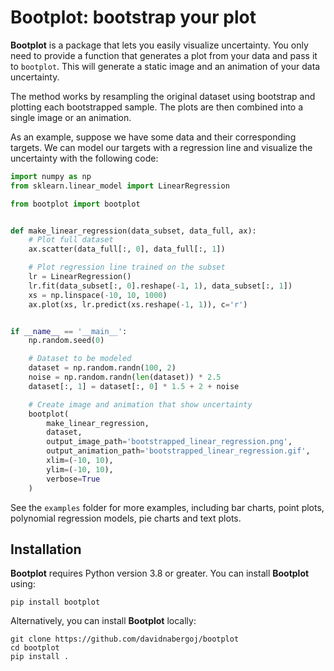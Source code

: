 # Bootplot: bootstrap your plot

**Bootplot** is a package that lets you easily visualize uncertainty. You only need to provide a function
that generates a plot from your data and pass it to `bootplot`. This will generate a static image and an
animation of your data uncertainty.

The method works by resampling the original dataset using bootstrap and plotting each bootstrapped sample.
The plots are then combined into a single image or an animation.

As an example, suppose we have some data and their corresponding targets. We can model our targets with a regression
line and visualize the uncertainty with the following code:

```python 
import numpy as np
from sklearn.linear_model import LinearRegression

from bootplot import bootplot


def make_linear_regression(data_subset, data_full, ax):
    # Plot full dataset
    ax.scatter(data_full[:, 0], data_full[:, 1])

    # Plot regression line trained on the subset
    lr = LinearRegression()
    lr.fit(data_subset[:, 0].reshape(-1, 1), data_subset[:, 1])
    xs = np.linspace(-10, 10, 1000)
    ax.plot(xs, lr.predict(xs.reshape(-1, 1)), c='r')


if __name__ == '__main__':
    np.random.seed(0)

    # Dataset to be modeled
    dataset = np.random.randn(100, 2)
    noise = np.random.randn(len(dataset)) * 2.5
    dataset[:, 1] = dataset[:, 0] * 1.5 + 2 + noise

    # Create image and animation that show uncertainty
    bootplot(
        make_linear_regression,
        dataset,
        output_image_path='bootstrapped_linear_regression.png',
        output_animation_path='bootstrapped_linear_regression.gif',
        xlim=(-10, 10),
        ylim=(-10, 10),
        verbose=True
    )
```

See the `examples` folder for more examples, including bar charts, point plots, polynomial regression models, pie charts and text plots.

## Installation

**Bootplot** requires Python version 3.8 or greater. You can install **Bootplot** using: 
```
pip install bootplot
```

Alternatively, you can install **Bootplot** locally:
```
git clone https://github.com/davidnabergoj/bootplot
cd bootplot
pip install .
```
